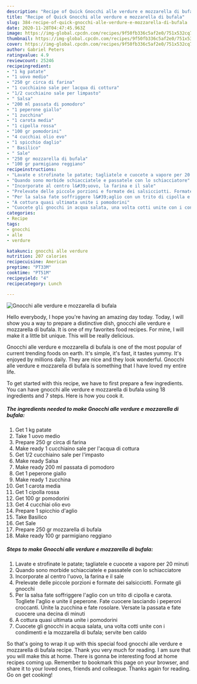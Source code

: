 ```yaml
---
description: "Recipe of Quick Gnocchi alle verdure e mozzarella di bufala"
title: "Recipe of Quick Gnocchi alle verdure e mozzarella di bufala"
slug: 384-recipe-of-quick-gnocchi-alle-verdure-e-mozzarella-di-bufala
date: 2020-11-28T04:47:45.963Z
image: https://img-global.cpcdn.com/recipes/9f50fb336c5af2e0/751x532cq70/gnocchi-alle-verdure-e-mozzarella-di-bufala-recipe-main-photo.jpg
thumbnail: https://img-global.cpcdn.com/recipes/9f50fb336c5af2e0/751x532cq70/gnocchi-alle-verdure-e-mozzarella-di-bufala-recipe-main-photo.jpg
cover: https://img-global.cpcdn.com/recipes/9f50fb336c5af2e0/751x532cq70/gnocchi-alle-verdure-e-mozzarella-di-bufala-recipe-main-photo.jpg
author: Gabriel Peters
ratingvalue: 4.9
reviewcount: 25246
recipeingredient:
- "1 kg patate"
- "1 uovo medio"
- "250 gr circa di farina"
- "1 cucchiaino sale per lacqua di cottura"
- "1/2 cucchiaino sale per limpasto"
- " Salsa"
- "200 ml passata di pomodoro"
- "1 peperone giallo"
- "1 zucchina"
- "1 carota media"
- "1 cipolla rossa"
- "100 gr pomodorini"
- "4 cucchiai olio evo"
- "1 spicchio daglio"
- " Basilico"
- " Sale"
- "250 gr mozzarella di bufala"
- "100 gr parmigiano reggiano"
recipeinstructions:
- "Lavate e strofinate le patate; tagliatele e cuocete a vapore per 20 minuti"
- "Quando sono morbide schiacciatele e passatele con lo schiacciatore"
- "Incorporate al centro l&#39;uovo, la farina e il sale"
- "Prelevate delle piccole porzioni e formate dei salsicciotti. Formate gli gnocchi"
- "Per la salsa fate soffriggere l&#39;aglio con un trito di cipolla e carota. Togliete l&#39;aglio e unite il peperone. Fate cuocere lasciando i peperoni croccanti. Unite la zucchina e fate rosolare. Versate la passata e fate cuocere una decina di minuti"
- "A cottura quasi ultimata unite i pomodorini"
- "Cuocete gli gnocchi in acqua salata, una volta cotti unite con i condimenti e la mozzarella di bufala; servite ben caldo"
categories:
- Recipe
tags:
- gnocchi
- alle
- verdure

katakunci: gnocchi alle verdure 
nutrition: 207 calories
recipecuisine: American
preptime: "PT33M"
cooktime: "PT51M"
recipeyield: "4"
recipecategory: Lunch

---
```



![Gnocchi alle verdure e mozzarella di bufala](https://img-global.cpcdn.com/recipes/9f50fb336c5af2e0/751x532cq70/gnocchi-alle-verdure-e-mozzarella-di-bufala-recipe-main-photo.jpg)

Hello everybody, I hope you're having an amazing day today. Today, I will show you a way to prepare a distinctive dish, gnocchi alle verdure e mozzarella di bufala. It is one of my favorites food recipes. For mine, I will make it a little bit unique. This will be really delicious.



Gnocchi alle verdure e mozzarella di bufala is one of the most popular of current trending foods on earth. It's simple, it's fast, it tastes yummy. It's enjoyed by millions daily. They are nice and they look wonderful. Gnocchi alle verdure e mozzarella di bufala is something that I have loved my entire life.


To get started with this recipe, we have to first prepare a few ingredients. You can have gnocchi alle verdure e mozzarella di bufala using 18 ingredients and 7 steps. Here is how you cook it.

<!--inarticleads1-->

##### The ingredients needed to make Gnocchi alle verdure e mozzarella di bufala:

1. Get 1 kg patate
1. Take 1 uovo medio
1. Prepare 250 gr circa di farina
1. Make ready 1 cucchiaino sale per l&#39;acqua di cottura
1. Get 1/2 cucchiaino sale per l&#39;impasto
1. Make ready  Salsa
1. Make ready 200 ml passata di pomodoro
1. Get 1 peperone giallo
1. Make ready 1 zucchina
1. Get 1 carota media
1. Get 1 cipolla rossa
1. Get 100 gr pomodorini
1. Get 4 cucchiai olio evo
1. Prepare 1 spicchio d&#39;aglio
1. Take  Basilico
1. Get  Sale
1. Prepare 250 gr mozzarella di bufala
1. Make ready 100 gr parmigiano reggiano




<!--inarticleads2-->

##### Steps to make Gnocchi alle verdure e mozzarella di bufala:

1. Lavate e strofinate le patate; tagliatele e cuocete a vapore per 20 minuti
1. Quando sono morbide schiacciatele e passatele con lo schiacciatore
1. Incorporate al centro l&#39;uovo, la farina e il sale
1. Prelevate delle piccole porzioni e formate dei salsicciotti. Formate gli gnocchi
1. Per la salsa fate soffriggere l&#39;aglio con un trito di cipolla e carota. Togliete l&#39;aglio e unite il peperone. Fate cuocere lasciando i peperoni croccanti. Unite la zucchina e fate rosolare. Versate la passata e fate cuocere una decina di minuti
1. A cottura quasi ultimata unite i pomodorini
1. Cuocete gli gnocchi in acqua salata, una volta cotti unite con i condimenti e la mozzarella di bufala; servite ben caldo




So that's going to wrap it up with this special food gnocchi alle verdure e mozzarella di bufala recipe. Thank you very much for reading. I am sure that you will make this at home. There is gonna be interesting food at home recipes coming up. Remember to bookmark this page on your browser, and share it to your loved ones, friends and colleague. Thanks again for reading. Go on get cooking!
